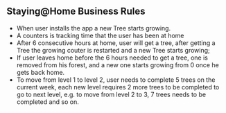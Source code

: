 ## Staying@Home Business Rules
- When user installs the app a new Tree starts growing.
- A counters is tracking time that the user has been at home
- After 6 consecutive hours at home, user will get a tree, after getting a Tree the growing couter is restarted and a new Tree starts growing;
- If user leaves home before the 6 hours needed to get a tree, one is removed from his forest, and a new one starts growing from 0 once he gets back home.
- To move from level 1 to level 2, user needs to complete 5 trees on the current week, each new level requires 2 more trees to be completed to go to next level, e.g. to move from level 2 to 3, 7 trees needs to be completed and so on.
